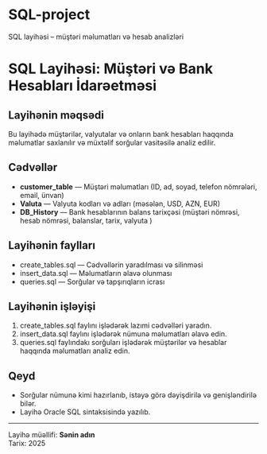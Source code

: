 # SQL-project
SQL layihəsi – müştəri məlumatları və hesab analizləri
# SQL Layihəsi: Müştəri və Bank Hesabları İdarəetməsi

## Layihənin məqsədi
Bu layihədə müştərilər, valyutalar və onların bank hesabları haqqında məlumatlar saxlanılır və müxtəlif sorğular vasitəsilə analiz edilir.

## Cədvəllər

- **customer_table** — Müştəri məlumatları (ID, ad, soyad, telefon nömrələri, email, ünvan)  
- **Valuta** — Valyuta kodları və adları (məsələn, USD, AZN, EUR)  
- **DB_History** — Bank hesablarının balans tarixçəsi (müştəri nömrəsi, hesab nömrəsi, balanslar, tarix, valyuta )

## Layihənin faylları

- create_tables.sql — Cədvəllərin yaradılması və silinməsi  
- insert_data.sql — Məlumatların əlavə olunması  
- queries.sql — Sorğular və tapşırıqların icrası

## Layihənin işləyişi

1. create_tables.sql faylını işlədərək lazımi cədvəlləri yaradın.  
2. insert_data.sql faylını işlədərək nümunə məlumatları əlavə edin.  
3. queries.sql faylındakı sorğuları işlədərək müştərilər və hesablar haqqında məlumatları analiz edin.

## Qeyd

- Sorğular nümunə kimi hazırlanıb, istəyə görə dəyişdirilə və genişləndirilə bilər.  
- Layihə Oracle SQL sintaksisində yazılıb.

---

Layihə müəllifi: **Sənin adın**  
Tarix: 2025

